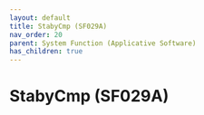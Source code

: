 ```yaml
---
layout: default
title: StabyCmp (SF029A)
nav_order: 20
parent: System Function (Applicative Software)
has_children: true
---
```

# StabyCmp (SF029A)
